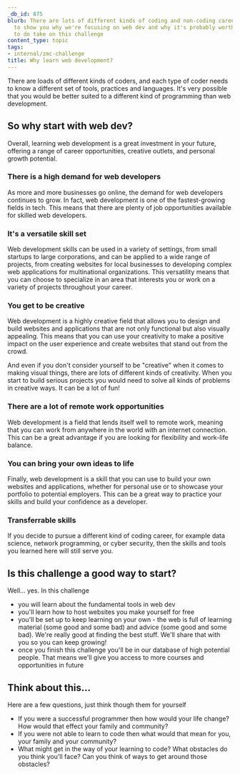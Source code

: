 ```yaml
---
_db_id: 875
blurb: There are lots of different kinds of coding and non-coding careers. We'd like
  to show you why we're focusing on web dev and why it's probably worth your while
  to do take on this challenge
content_type: topic
tags:
- internal/zmc-challenge
title: Why learn web development?
---
```


There are loads of different kinds of coders, and each type of coder needs to know a different set of tools, practices and languages. It's very possible that you would be better suited to a different kind of programming than web development.

## So why start with web dev?

Overall, learning web development is a great investment in your future, offering a range of career opportunities, creative outlets, and personal growth potential.

### There is a high demand for web developers 

As more and more businesses go online, the demand for web developers continues to grow. In fact, web development is one of the fastest-growing fields in tech. This means that there are plenty of job opportunities available for skilled web developers.

### It's a versatile skill set  

Web development skills can be used in a variety of settings, from small startups to large corporations, and can be applied to a wide range of projects, from creating websites for local businesses to developing complex web applications for multinational organizations. This versatility means that you can choose to specialize in an area that interests you or work on a variety of projects throughout your career.

### You get to be creative 

Web development is a highly creative field that allows you to design and build websites and applications that are not only functional but also visually appealing. This means that you can use your creativity to make a positive impact on the user experience and create websites that stand out from the crowd.

And even if you don't consider yourself to be "creative" when it comes to making visual things, there are lots of different kinds of creativity. When you start to build serious projects you would need to solve all kinds of problems in creative ways. It can be a lot of fun!

### There are a lot of remote work opportunities

Web development is a field that lends itself well to remote work, meaning that you can work from anywhere in the world with an internet connection. This can be a great advantage if you are looking for flexibility and work-life balance.

### You can bring your own ideas to life

Finally, web development is a skill that you can use to build your own websites and applications, whether for personal use or to showcase your portfolio to potential employers. This can be a great way to practice your skills and build your confidence as a developer.

### Transferrable skills 

If you decide to pursue a different kind of coding career, for example data science, network programming, or cyber security, then the skills and tools you learned here will still serve you. 

## Is this challenge a good way to start?

Well... yes. In this challenge 

- you will learn about the fundamental tools in web dev
- you'll learn how to host websites you make yourself for free
- you'll be set up to keep learning on your own - the web is full of learning material (some good and some bad) and advice (some good and some bad). We're really good at finding the best stuff. We'll share that with you so you can keep growing!
- once you finish this challenge you'll be in our database of high potential people. That means we'll give you access to more courses and opportunities in future

## Think about this...

Here are a few questions, just think though them for yourself

- If you were a successful programmer then how would your life change? How would that effect your family and community?
- If you were not able to learn to code then what would that mean for you, your family and your community?
- What might get in the way of your learning to code? What obstacles do you think  you'll face? Can you think of ways to get around those obstacles?